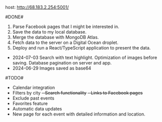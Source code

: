 host: http://68.183.2.254:5001/

#DONE#
1. Parse Facebook pages that I might be interested in.
2. Save the data to my local database.
3. Merge the database with MongoDB Atlas.
4. Fetch data to the server on a Digital Ocean droplet.
5. Deploy and run a React/TypeScript application to present the data.

- 2024-07-03
Search with text highlight.
Optimization of images before saving.
Database pagination on server and app.
- 2024-06-29 
Images saved as base64

#TODO#
- Calendar integration
- Filters by city
~~- Search functionality~~
~~- Links to Facebook pages~~
- Exclude past events
- Favorites feature
- Automatic data updates
- New page for each event with detailed information and location.


